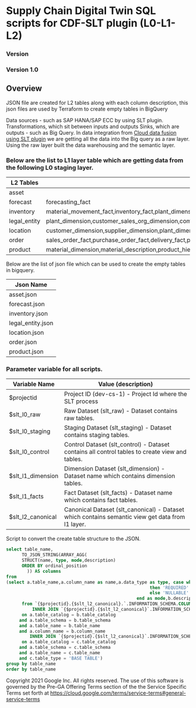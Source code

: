 # Supply Chain Digital Twin SQL scripts for CDF-SLT plugin (L0-L1-L2)
### Version
### Version 1.0
## Overview
JSON file are created for L2 tables along with each column description, this json files are used by Terraform to create empty tables in BigQuery

Data sources - such as SAP HANA/SAP ECC by using SLT plugin. Transformations, which sit between inputs and outputs Sinks, which are outputs - such as Big Query.
In data integration from [Cloud data fusion using SLT plugin](https://cloud.google.com/data-fusion/docs/how-to/use-sap-slt-plugin) we are getting all the data into the Big query as a raw layer. Using the raw layer built the data warehousing and the semantic layer.
### Below are the list to L1 layer table which are getting data from the following L0 staging layer.


| L2 Tables                    | L1/L0 Source Tables                                                                                                                                        |
|------------------------------|------------------------------------------------------------------------------------------------------------------------------------------------------------|
| asset                        |                                                                                                                                                            |
| forecast                     | forecasting_fact                                                                                                                                           |
| inventory                    | material_movement_fact,inventory_fact,plant_dimension,valuation_area_dimension                                                                             |
| legal_entity                 | plant_dimension,customer_sales_org_dimension,company_code_dimension,supplier_code_dimension,valuation_area_dimension                                       |
| location                     | customer_dimension,supplier_dimension,plant_dimension,shipping_point_dimension,transportation_hub_dimension,storage_location_dimension                     |
| order                        | sales_order_fact,purchase_order_fact,delivery_fact,production_order_fact,valuation_area_dimension                                                          |
| product                      | material_dimension,material_description,product_hierarchy_description                                                                                      |

Below are the list of json file which can be used to create the empty tables in bigquery.

|  Json Name                        |
|-----------------------------------|
| asset.json                        |
| forecast.json                     |
| inventory.json                    |
| legal_entity.json                 |
| location.json                     |
| order.json                        |
| product.json                      |


### Parameter variable for all scripts.


| Variable Name     | Value (description)                                                                              |
|-------------------|--------------------------------------------------------------------------------------------------|
| $projectid        | Project ID (dev-cs-1) - Project Id where the SLT process                                         |
| $slt_l0_raw       | Raw Dataset (slt_raw) - Dataset contains raw tables.                                             |
| $slt_l0_staging   | Staging Dataset (slt_staging) - Dataset contains staging tables.                                 |
| $slt_l0_control   | Control Dataset (slt_control) - Dataset contains all control tables to create view and tables.   |
| $slt_l1_dimension | Dimension Dataset (slt_dimension) - Dataset name which contains dimension tables.                |
| $slt_l1_facts     | Fact Dataset (slt_facts) - Dataset name which contains fact tables.                              |
| $slt_l2_canonical | Canonical Dataset (slt_canonical) - Dataset which contains semantic view get data from l1 layer. |

Script to convert the create table structure to the JSON.

```sql
select table_name, 
      TO_JSON_STRING(ARRAY_AGG(
      STRUCT(name, type, mode,description)
      ORDER BY ordinal_position
        )) AS columns
from
(select a.table_name,a.column_name as name,a.data_type as type, case when a.is_nullable = 'NO'
                                                       then 'REQUIRED'
                                                       else 'NULLABLE'
                                                  end as mode,b.description as description,a.ordinal_position
      from `{$projectid}.{$slt_l2_canonical}.`.INFORMATION_SCHEMA.COLUMNS A
          INNER JOIN `{$projectid}.{$slt_l2_canonical}`.INFORMATION_SCHEMA.COLUMN_FIELD_PATHS B
      on a.table_catalog = b.table_catalog
     and a.table_schema = b.table_schema
     and a.table_name = b.table_name
     and a.column_name = b.column_name
         INNER JOIN `{$projectid}.{$slt_l2_canonical}`.INFORMATION_SCHEMA.TABLES C
      on a.table_catalog = c.table_catalog
     and a.table_schema = c.table_schema
     and a.table_name = c.table_name
     and c.table_type = 'BASE TABLE')
group by table_name
order by table_name
```

 
Copyright 2021 Google Inc. All rights reserved.
The use of this software is governed by the Pre-GA Offering Terms section of the the Service Specific Terms set forth at https://cloud.google.com/terms/service-terms#general-service-terms